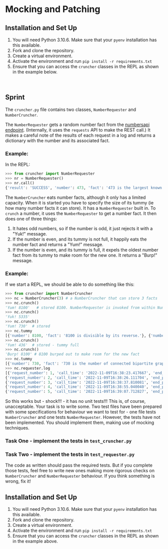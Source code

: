 # Mocking and Patching

## Installation and Set Up
1. You will need Python 3.10.6. Make sure that your `pyenv` installation has this available. 
1. Fork and clone the repository. 
1. Create a virtual environment.
1. Activate the environment and run `pip install -r requirements.txt`
1. Ensure that you can access the `cruncher` classes in the REPL as shown in the example below.

<br>

## Sprint
The `cruncher.py` file contains two classes, `NumberRequester` and `NumberCruncher`. 

The `NumberRequester` gets a random number fact from the [numbersapi endpoint](http://numbersapi.com/). (Internally, it uses the `requests` API to make the REST call.) It makes a careful note of the results of each request in a log and returns a dictionary with the number and its associated fact.

### Example:
In the REPL:
```python
>>> from cruncher import NumberRequester
>>> nr = NumberRequester()
>>> nr.call()
{'result': 'SUCCESS', 'number': 473, 'fact': '473 is the largest known number whose square and 4^{th} power use different digits.'}
```

The `NumberCruncher` eats number facts, although it only has a limited capacity. When it is started you have to specify the size of its tummy (ie how many number facts it can store). It has a `NumberRequester` built in. To `crunch` a number, it uses the `NumberRequester` to get a number fact. It then does one of three things:
1. It hates odd numbers, so if the number is odd, it just rejects it with a "Yuk!" message.
1. If the number is even, and its tummy is not full, it happily eats the number fact and returns a "Yum!" message.
1. If the number is even, and its tummy is full, it expels the oldest number fact from its tummy to make room for the new one. It returns a "Burp!" message.

### Example:
If we start a REPL, we should be able to do something like this:
```python
>>> from cruncher import NumberCruncher
>>> nc = NumberCruncher(3) # a NumberCruncher that can store 3 facts
>>> nc.crunch()
'Yum! 8100'   # stored 8100. NumberRequester is invoked from within NumberCruncher
>>> nc.crunch()
'Yuk! 5335'
>>> nc.crunch()
'Yum! 730'  # stored
>>> nc.tummy
[{'number': 8100, 'fact': '8100 is divisible by its reverse.'}, {'number': 730, 'fact': '730 is the number of connected bipartite graphs with 9 vertices.'}]
>>> nc.crunch()
'Yum! 436'  # stored - tummy full
>>> nc.crunch()
'Burp! 8100' # 8100 burped out to make room for the new fact
>>> nc.tummy
[{'number': 730, 'fact': '730 is the number of connected bipartite graphs with 9 vertices.'}, {'number': 436, 'fact': '436 is a boring number.'}, {'number': 5624, 'fact': '5624 is the number of binary 5×5 matrices up to permutations of rows and columns.'}]
>>> nc.requester.log
[{'request_number': 1, 'call_time': '2022-11-09T16:38:23.417667', 'end_point': 'http://numbersapi.com/random/math', 'result': 'SUCCESS', 'number': 8100},  
{'request_number': 2, 'call_time': '2022-11-09T16:38:26.111704', 'end_point': 'http://numbersapi.com/random/math', 'result': 'SUCCESS', 'number': 5335},  
{'request_number': 3, 'call_time': '2022-11-09T16:38:37.810081', 'end_point': 'http://numbersapi.com/random/math', 'result': 'SUCCESS', 'number': 730},  
{'request_number': 4, 'call_time': '2022-11-09T16:38:55.040040', 'end_point': 'http://numbersapi.com/random/math', 'result': 'SUCCESS', 'number': 436},  
{'request_number': 5, 'call_time': '2022-11-09T16:39:07.712827', 'end_point': 'http://numbersapi.com/random/math', 'result': 'SUCCESS', 'number': 5624}]
```

So this works but - shock!!! - it has no unit tests!!! This is, of course, unacceptable. Your task is to write some. Two test files have been prepared with some specifications for behaviour we want to test for - one file tests `NumberCruncher` and one tests `NumberRequester`. However, the tests have not been implemented. You should implement them, making use of mocking techniques. 

### Task One - implement the tests in `test_cruncher.py`

### Task Two - implement the tests in `test_requester.py`

The code as written should pass the required tests. But if you complete those tests, feel free to write new ones making more rigorous checks on `NumberCruncher` and `NumberRequester` behaviour. If you think something is wrong, fix it!



## Installation and Set Up
1. You will need Python 3.10.6. Make sure that your `pyenv` installation has this available. 
1. Fork and clone the repository. 
1. Create a virtual environment.
1. Activate the environment and run `pip install -r requirements.txt`
1. Ensure that you can access the `cruncher` classes in the REPL as shown in the example above.
